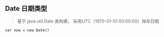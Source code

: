 ## Date 日期类型

> 基于 java.util.Date 类构建， 采用UTC（1970-01-01 00:00:00）保存日期

```
var now = new Date()
```

